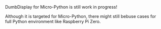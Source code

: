 DumbDisplay for Micro-Python is still work in progress!

Although it is targeted for Micro-Python, there might still bebuse cases
for full Python environment like Raspberry Pi Zero.